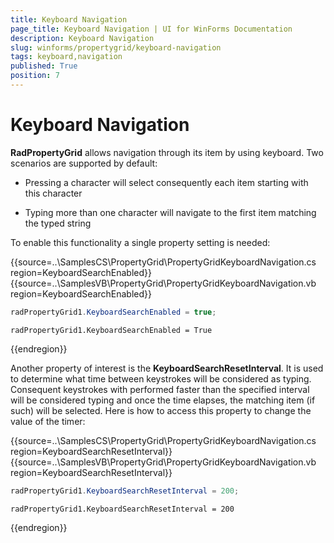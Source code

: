 ```yaml
---
title: Keyboard Navigation
page_title: Keyboard Navigation | UI for WinForms Documentation
description: Keyboard Navigation
slug: winforms/propertygrid/keyboard-navigation
tags: keyboard,navigation
published: True
position: 7
---
```


# Keyboard Navigation

__RadPropertyGrid__ allows navigation through its item by using keyboard. Two scenarios are supported by default:

* Pressing a character will select consequently each item starting with this character

* Typing more than one character will navigate to the first item matching the typed string

To enable this functionality a single property setting is needed:

{{source=..\SamplesCS\PropertyGrid\PropertyGridKeyboardNavigation.cs region=KeyboardSearchEnabled}} 
{{source=..\SamplesVB\PropertyGrid\PropertyGridKeyboardNavigation.vb region=KeyboardSearchEnabled}} 

````C#
radPropertyGrid1.KeyboardSearchEnabled = true;

````
````VB.NET
radPropertyGrid1.KeyboardSearchEnabled = True

````

{{endregion}}

Another property of interest is the __KeyboardSearchResetInterval__. It is used to determine what time between keystrokes will be considered as typing. Consequent keystrokes with performed faster than the specified interval will be considered typing and once the time elapses, the matching item (if such) will be selected. Here is how to access this property to change the value of the timer:

{{source=..\SamplesCS\PropertyGrid\PropertyGridKeyboardNavigation.cs region=KeyboardSearchResetInterval}} 
{{source=..\SamplesVB\PropertyGrid\PropertyGridKeyboardNavigation.vb region=KeyboardSearchResetInterval}} 

````C#
radPropertyGrid1.KeyboardSearchResetInterval = 200;

````
````VB.NET
radPropertyGrid1.KeyboardSearchResetInterval = 200

````

{{endregion}}